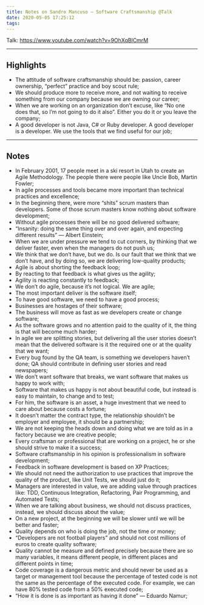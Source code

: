 ```yaml
---
title: Notes on Sandro Mancuso — Software Craftsmanship @Talk
date: 2020-05-05 17:25:12
tags:
---
```


Talk: https://www.youtube.com/watch?v=9OhXqBlCmrM

---

## Highlights
* The attitude of software craftsmanship should be: passion, career ownership, “perfect” practice and boy scout rule;
* We should produce more to receive more, and not waiting to receive something from our company because we are owning our career;
* When we are working on an organization don’t excuse, like “No one does that, so I’m not going to do it also”. Either you do it or you leave the company;
* A good developer is not Java, C# or Ruby developer. A good developer is a developer. We use the tools that we find useful for our job;

---

## Notes
* In February 2001, 17 people meet in a ski resort in Utah to create an Agile Methodology. The people there were people like Uncle Bob, Martin Fowler;
* In agile processes and tools became more important than technical practices and excellence;
* In the beginning there, were more “shits” scrum masters than developers. Some of those scrum masters know nothing about software development;
* Without agile processes there will be no good delivered software;
* “Insanity: doing the same thing over and over again, and expecting different results” — Albert Einstein;
* When we are under pressure we tend to cut corners, by thinking that we deliver faster, even when the managers do not push us;
* We think that we don’t have, but we do. Is our fault that we think that we don’t have, and by doing so, we are delivering low-quality products;
* Agile is about shorting the feedback loop;
* By reacting to that feedback is what gives us the agility;
* Agility is reacting constantly to feedback;
* We don’t do agile, because it’s not logical. We are agile;
* The most important deliver is the software itself;
* To have good software, we need to have a good process;
* Businesses are hostages of their software;
* The business will move as fast as we developers create or change software;
* As the software grows and no attention paid to the quality of it, the thing is that will become much harder;
* In agile we are splitting stories, but delivering all the user stories doesn’t mean that the delivered software is it the required one or at the quality that we want;
* Every bug found by the QA team, is something we developers haven’t done; QA should contribute in defining user stories and read newspapers;
* We don’t want software that breaks, we want software that makes us happy to work with;
* Software that makes us happy is not about beautiful code, but instead is easy to maintain, to change and to test;
* For him, the software is an asset, a huge investment that we need to care about because costs a fortune;
* It doesn’t matter the contract type, the relationship shouldn’t be employer and employee, it should be a partnership;
* We are not keeping the heads down and doing what we are told as in a factory because we are creative people;
* Every craftsman or professional that are working on a project, he or she should strive to make it a success;
* Software craftsmanship in his opinion is professionalism in software development;
* Feedback in software development is based on XP Practices;
* We should not need the authorization to use practices that improve the quality of the product, like Unit Tests, we should just do it;
* Managers are interested in value, we are adding value through practices like: TDD, Continuous Integration, Refactoring, Pair Programming, and Automated Tests;
* When we are talking about business, we should not discuss practices, instead, we should discuss about the value;
* On a new project, at the beginning we will be slower until we will be better and faster;
* Quality depends on who is doing the job, not the time or money;
* “Developers are not football players” and should not cost millions of euros to create quality software;
* Quality cannot be measure and defined precisely because there are so many variables, it means different people, in different places and different points in time;
* Code coverage is a dangerous metric and should never be used as a target or management tool because the percentage of tested code is not the same as the percentage of the executed code. For example, we can have 80% tested code from a 50% executed code;
* “How it is done is as important as having it done” — Eduardo Namur;
